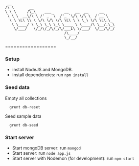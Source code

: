      __                                               
    /\ \       __                                     
    \ \ \     /\_\    ___      __   __  __     __     
     \ \ \  __\/\ \ /' _ `\  /'_ `\/\ \/\ \  /'__`\   
      \ \ \L\ \\ \ \/\ \/\ \/\ \L\ \ \ \_\ \/\ \L\.\_ 
       \ \____/ \ \_\ \_\ \_\ \____ \ \____/\ \__/.\_\
        \/___/   \/_/\/_/\/_/\/___L\ \/___/  \/__/\/_/
                               /\____/                
                               \_/__/                 
                                                      
==================

### Setup ###
* install NodeJS and MongoDB.
* install dependencies: run ```npm install```

### Seed data ###
Empty all collections
```
  grunt db-reset
```
Seed sample data
```
  grunt db-seed
```
### Start server ###
* Start mongoDB server: run ```mongod```
* Start server: run ```node app.js```
* Start server with Nodemon (for development): run ```npm start```

